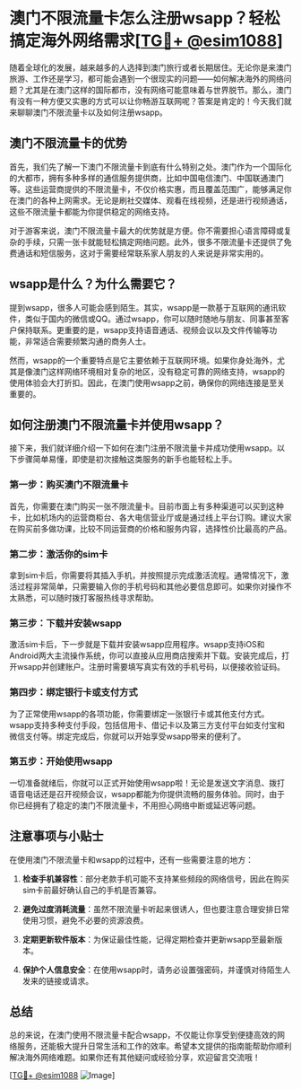 # 澳门不限流量卡怎么注册wsapp？轻松搞定海外网络需求[[TG💪+ @esim1088](https://t.me/s/esim1088)]

随着全球化的发展，越来越多的人选择到澳门旅行或者长期居住。无论你是来澳门旅游、工作还是学习，都可能会遇到一个很现实的问题——如何解决海外的网络问题？尤其是在澳门这样的国际都市，没有网络可能意味着与世界脱节。那么，澳门有没有一种方便又实惠的方式可以让你畅游互联网呢？答案是肯定的！今天我们就来聊聊澳门不限流量卡以及如何注册wsapp。

## 澳门不限流量卡的优势

首先，我们先了解一下澳门不限流量卡到底有什么特别之处。澳门作为一个国际化的大都市，拥有多种多样的通信服务提供商，比如中国电信澳门、中国联通澳门等。这些运营商提供的不限流量卡，不仅价格实惠，而且覆盖范围广，能够满足你在澳门的各种上网需求。无论是刷社交媒体、观看在线视频，还是进行视频通话，这些不限流量卡都能为你提供稳定的网络支持。

对于游客来说，澳门不限流量卡最大的优势就是方便。你不需要担心语言障碍或复杂的手续，只需一张卡就能轻松搞定网络问题。此外，很多不限流量卡还提供了免费通话和短信服务，这对于需要经常联系家人朋友的人来说是非常实用的。

## wsapp是什么？为什么需要它？

提到wsapp，很多人可能会感到陌生。其实，wsapp是一款基于互联网的通讯软件，类似于国内的微信或QQ。通过wsapp，你可以随时随地与朋友、同事甚至客户保持联系。更重要的是，wsapp支持语音通话、视频会议以及文件传输等功能，非常适合需要频繁沟通的商务人士。

然而，wsapp的一个重要特点是它主要依赖于互联网环境。如果你身处海外，尤其是像澳门这样网络环境相对复杂的地区，没有稳定可靠的网络支持，wsapp的使用体验会大打折扣。因此，在澳门使用wsapp之前，确保你的网络连接是至关重要的。

## 如何注册澳门不限流量卡并使用wsapp？

接下来，我们就详细介绍一下如何在澳门注册不限流量卡并成功使用wsapp。以下步骤简单易懂，即使是初次接触这类服务的新手也能轻松上手。

### 第一步：购买澳门不限流量卡

首先，你需要在澳门购买一张不限流量卡。目前市面上有多种渠道可以买到这种卡，比如机场内的运营商柜台、各大电信营业厅或是通过线上平台订购。建议大家在购买前多做功课，比较不同运营商的价格和服务内容，选择性价比最高的产品。

### 第二步：激活你的sim卡

拿到sim卡后，你需要将其插入手机，并按照提示完成激活流程。通常情况下，激活过程非常简单，只需要输入你的手机号码和其他必要信息即可。如果你对操作不太熟悉，可以随时拨打客服热线寻求帮助。

### 第三步：下载并安装wsapp

激活sim卡后，下一步就是下载并安装wsapp应用程序。wsapp支持iOS和Android两大主流操作系统，你可以直接从应用商店搜索并下载。安装完成后，打开wsapp并创建账户。注册时需要填写真实有效的手机号码，以便接收验证码。

### 第四步：绑定银行卡或支付方式

为了正常使用wsapp的各项功能，你需要绑定一张银行卡或其他支付方式。wsapp支持多种支付手段，包括信用卡、借记卡以及第三方支付平台如支付宝和微信支付等。绑定完成后，你就可以开始享受wsapp带来的便利了。

### 第五步：开始使用wsapp

一切准备就绪后，你就可以正式开始使用wsapp啦！无论是发送文字消息、拨打语音电话还是召开视频会议，wsapp都能为你提供流畅的服务体验。同时，由于你已经拥有了稳定的澳门不限流量卡，不用担心网络中断或延迟等问题。

## 注意事项与小贴士

在使用澳门不限流量卡和wsapp的过程中，还有一些需要注意的地方：

1. **检查手机兼容性**：部分老款手机可能不支持某些频段的网络信号，因此在购买sim卡前最好确认自己的手机是否兼容。
   
2. **避免过度消耗流量**：虽然不限流量卡听起来很诱人，但也要注意合理安排日常使用习惯，避免不必要的资源浪费。

3. **定期更新软件版本**：为保证最佳性能，记得定期检查并更新wsapp至最新版本。

4. **保护个人信息安全**：在使用wsapp时，请务必设置强密码，并谨慎对待陌生人发来的链接或请求。

## 总结

总的来说，在澳门使用不限流量卡配合wsapp，不仅能让你享受到便捷高效的网络服务，还能极大提升日常生活和工作的效率。希望本文提供的指南能帮助你顺利解决海外网络难题。如果你还有其他疑问或经验分享，欢迎留言交流哦！

[[TG💪+ @esim1088](https://t.me/s/esim1088) ![Image](https://i.postimg.cc/4NQfJmqS/Snipaste-2025-05-13-00-14-12.png)]